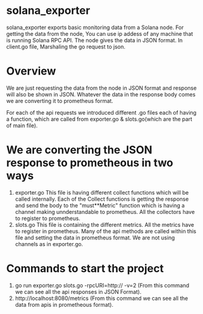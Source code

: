 # solana_exporter

solana_exporter exports basic monitoring data from a Solana node. For getting the data from the node, You can use ip addess of any machine that is running Solana RPC API.
The node gives the data in JSON format. In client.go file, Marshaling the go request to json. 

# Overview
We are just requesting the data from the node in JSON format and response will also be shown in JSON. Whatever the data in the response body comes we are converting it to prometheus format.

For each of the api requests we introduced different .go files each of having a function, which are called from exporter.go & slots.go(which are the part of main file).

# We are converting the JSON response to prometheous in two ways
1. exporter.go 
This file is having different collect functions which will be called internally. Each of the Collect functions is getting the response and send the body to the "must**Metric" function which is having a channel making unnderstandable to prometheus. All the collectors have to register to prometheus.  
2. slots.go
This file is containing the different metrics. All the metrics have to register in prometheus. Many of the api methods are called within this file and setting the data in prometheus format. We are not using channels as in exporter.go.

# Commands to start the project
1. go run exporter.go slots.go -rpcURI=http://<ip-address> -v=2 (From this command we can see all the api responses in JSON Format).
2. http://localhost:8080/metrics (From this command we can see all the data from apis in prometheous format).
